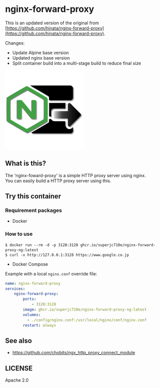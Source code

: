 # nginx-forward-proxy

This is an updated version of the original from [https://github.com/hinata/nginx-forward-proxy](https://github.com/hinata/nginx-forward-proxy).

Changes:

- Update Alpine base version
- Updated nginx base version
- Split container build into a multi-stage build to reduce final size

![Ngninx Forward Proxy Icon](./assets/nginx_forward_proxy_icon-003.svg "Nginx Forward Proxy Icon")

## What is this?

The 'nginx-foward-proxy' is a simple HTTP proxy server using nginx.  
You can easily build a HTTP proxy server using this.

## Try this container

### Requirement packages

- Docker

### How to use

```shell
$ docker run --rm -d -p 3128:3128 ghcr.io/superjc710e/nginx-forward-proxy-ng:latest
$ curl -x http://127.0.0.1:3128 https://www.google.co.jp
```

- Docker Compose

Example with a local `nginx.conf` override file:

```yaml
name: nginx-forward-proxy
services:
    nginx-forward-proxy:
        ports:
            - 3128:3128
        image: ghcr.io/superjc710e/nginx-forward-proxy-ng:latest
        volumes:
          - ./config/nginx.conf:/usr/local/nginx/conf/nginx.conf
        restart: always
```

## See also

- https://github.com/chobits/ngx_http_proxy_connect_module

## LICENSE

Apache 2.0
